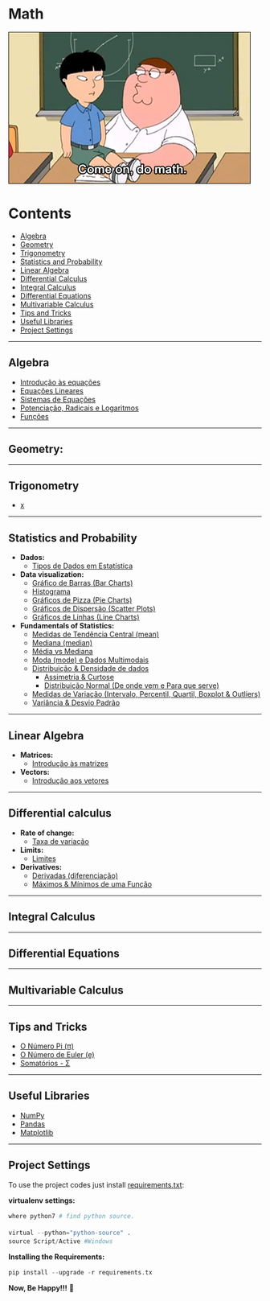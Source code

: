 # Math

![title](res/math-logo.gif)

# Contents

 - [Algebra](#algebra)
 - [Geometry](#geometry)
 - [Trigonometry](#trigonometry)
 - [Statistics and Probability](#statistics-probability)
 - [Linear Algebra](#linear-algebra)
 - [Differential Calculus](#differential-calculus)
 - [Integral Calculus](#integral-calculus)
 - [Differential Equations](#differential-equations)
 - [Multivariable Calculus](#multivariable-calculus)
 - [Tips and Tricks](#tips-tricks)
 - [Useful Libraries](#useful-libraries)
 - [Project Settings](#settings)

---

<div id="algebra"></div>

## Algebra

   - [Introdução às equações](modules/algebra/intro-to-equations)
   - [Equações Lineares](modules/algebra/linear-equations)
   - [Sistemas de Equações](modules/algebra/systems-of-equations)
   - [Potenciação, Radicais e Logaritmos](modules/algebra/exponentials-radicals-and-logarithms)
   - [Funções](modules/algebra/functions)

---

<div id="geometry"></div>

## Geometry:

---

<div id="trigonometry"></div>

## Trigonometry
   - [x](#)

---

<div id="statistics-probability"></div>

## Statistics and Probability

 - **Dados:**
   - [Tipos de Dados em Estatística](modules/statistics-and-probability/data-types-in-statistic.md)
 - **Data visualization:**
   - [Gráfico de Barras (Bar Charts)](modules/statistics-and-probability/bar-chart.md)
   - [Histograma](modules/statistics-and-probability/histogram.md)
   - [Gráficos de Pizza (Pie Charts)](modules/statistics-and-probability/pie-chart.md)
   - [Gráficos de Dispersão (Scatter Plots)](modules/statistics-and-probability/scatter-plots.md)
   - [Gráficos de Linhas (Line Charts)](modules/statistics-and-probability/line-charts.md)
 - **Fundamentals of Statistics:**
   - [Medidas de Tendência Central (mean)](modules/statistics-and-probability/mean.md)
   - [Mediana (median)](modules/statistics-and-probability/median.md)
   - [Média vs Mediana](modules/statistics-and-probability/mean-vs-median.md)
   - [Moda (mode) e Dados Multimodais](modules/statistics-and-probability/mode.md)
   - [Distribuição & Densidade de dados](modules/statistics-and-probability/distribution-and-density.md)
     - [Assimetria & Curtose](modules/statistics-and-probability/skewness-kurtosis.md)
     - [Distribuição Normal (De onde vem e Para que serve)](modules/statistics-and-probability/normal-distribution.md)
   - [Medidas de Variação (Intervalo, Percentil, Quartil, Boxplot & Outliers)](modules/statistics-and-probability/measures-of-variation.md)
   - [Variância & Desvio Padrão](modules/statistics-and-probability/variance-and-standard-deviation.md)

---

<div id="linear-algebra"></div>

## Linear Algebra

 - **Matrices:**
   - [Introdução às matrizes](modules/linear-algebra/intro-to-matrices)
 - **Vectors:**
   - [Introdução aos vetores](modules/linear-algebra/intro-to-vectors)

---

<div id="differential-calculus"></div>

## Differential calculus

 - **Rate of change:**
   - [Taxa de variação](modules/differential-calculus/rate-of-change)
 - **Limits:**
   - [Limites](modules/differential-calculus/limits)
 - **Derivatives:**
   - [Derivadas (diferenciação)](modules/differential-calculus/derivatives)
   - [Máximos & Mínimos de uma Função](modules/differential-calculus/max-min-functions)

---

<div id="integral-calculus"></div>

## Integral Calculus

---

<div id="differential-equations"></div>

## Differential Equations

---

<div id="multivariable-calculus"></div>

## Multivariable Calculus

---

<div id="tips-tricks"></div>

## Tips and Tricks

 - [O Número Pi (π)](modules/tips-and-tricks/pi-number)
 - [O Número de Euler (e)](modules/tips-and-tricks/e-number)
 - [Somatórios - Σ](modules/tips-and-tricks/summation)

---

<div id="useful-libraries"></div>

## Useful Libraries

 - [NumPy](modules/useful-libraries/numpy)
 - [Pandas](modules/useful-libraries/pandas)
 - [Matplotlib](modules/useful-libraries/matplotlib)

---

<div id='settings'></div>

## Project Settings

To use the project codes just install [requirements.txt](requirements.txt):

**virtualenv settings:**  
```python
where python7 # find python source.

virtual --python="python-source" .
source Script/Active #Windows
```

**Installing the Requirements:**  
```python
pip install --upgrade -r requirements.tx
```

**Now, Be Happy!!!** 😬
